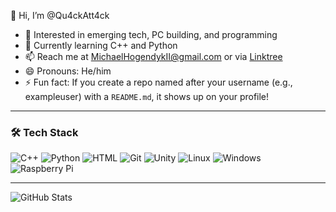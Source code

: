👋 Hi, I’m @Qu4ckAtt4ck  
- 👀 Interested in emerging tech, PC building, and programming  
- 🌱 Currently learning C++ and Python  
- 📫 Reach me at MichaelHogendykII@gmail.com or via [Linktree](https://qu4ckatt4ck.github.io/site4/index.html)  
- 😄 Pronouns: He/him  
- ⚡ Fun fact: If you create a repo named after your username (e.g., exampleuser) with a `README.md`, it shows up on your profile!

---

### 🛠️ Tech Stack

![C++](https://img.shields.io/badge/-C++-00599C?style=flat-square&logo=c%2B%2B&logoColor=white)
![Python](https://img.shields.io/badge/-Python-3776AB?style=flat-square&logo=python&logoColor=white)
![HTML](https://img.shields.io/badge/-HTML5-E34F26?style=flat-square&logo=html5&logoColor=white)
![Git](https://img.shields.io/badge/-Git-F05032?style=flat-square&logo=git&logoColor=white)
![Unity](https://img.shields.io/badge/-Unity-000000?style=flat-square&logo=unity&logoColor=white)
![Linux](https://img.shields.io/badge/-Linux-FCC624?style=flat-square&logo=linux&logoColor=black)
![Windows](https://img.shields.io/badge/-Windows-0078D6?style=flat-square&logo=windows&logoColor=white)
![Raspberry Pi](https://img.shields.io/badge/-Raspberry%20Pi-A22846?style=flat-square&logo=raspberrypi&logoColor=white)

---

![GitHub Stats](https://github-readme-stats.vercel.app/api?username=Qu4ckAtt4ck&show_icons=true&theme=dark)

<!---
Qu4ckAtt4ck/Qu4ckAtt4ck is a ✨ special ✨ repository because its `README.md` (this file) appears on your GitHub profile.
You can click the Preview link to take a look at your changes.
--->


<!---
Qu4ckAtt4ck/Qu4ckAtt4ck is a ✨ special ✨ repository because its `README.md` (this file) appears on your GitHub profile.
You can click the Preview link to take a look at your changes.
--->
